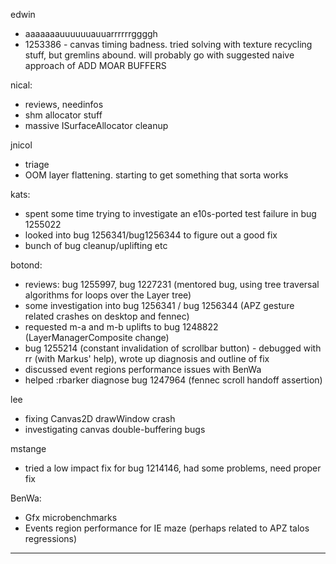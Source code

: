 edwin
* aaaaaaauuuuuuauuarrrrrrggggh
* 1253386 - canvas timing badness. tried solving with texture recycling stuff, but gremlins abound. will probably go with suggested naive approach of ADD MOAR BUFFERS



nical:
* reviews, needinfos
* shm allocator stuff
* massive ISurfaceAllocator cleanup 



jnicol
* triage
* OOM layer flattening. starting to get something that sorta works



kats:
* spent some time trying to investigate an e10s-ported test failure in bug 1255022
* looked into bug 1256341/bug1256344 to figure out a good fix
* bunch of bug cleanup/uplifting etc



botond:
  - reviews: bug 1255997, bug 1227231 (mentored bug, using tree traversal algorithms for loops over the Layer tree)
  - some investigation into bug 1256341 / bug 1256344 (APZ gesture related crashes on desktop and fennec)
  - requested m-a and m-b uplifts to bug 1248822 (LayerManagerComposite change)
  - bug 1255214 (constant invalidation of scrollbar button)
          - debugged with rr (with Markus' help), wrote up diagnosis and outline of fix
  - discussed event regions performance issues with BenWa
  - helped :rbarker diagnose bug 1247964 (fennec scroll handoff assertion)



lee
* fixing Canvas2D drawWindow crash
* investigating canvas double-buffering bugs



mstange
* tried a low impact fix for bug 1214146, had some problems, need proper fix



BenWa:
* Gfx microbenchmarks
* Events region performance for IE maze (perhaps related to APZ talos regressions)



________________


